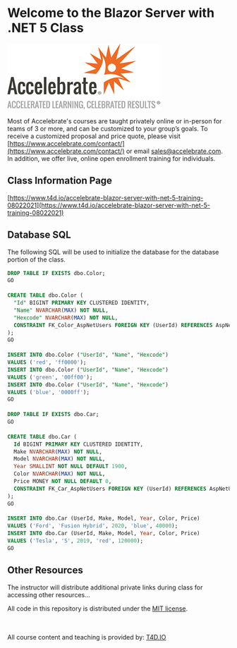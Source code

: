 # Welcome to the Blazor Server with .NET 5 Class

![Accelebrate Logo](images/accelebrate-logo.png "Accelebrate Logo")

Most of Accelebrate's courses are taught privately online or in-person for teams of 3 or more, and can be customized to your group’s goals. To receive a customized proposal and price quote, please visit [https://www.accelebrate.com/contact/](https://www.accelebrate.com/contact/) or email [sales@accelebrate.com](sales@accelebrate.com). In addition, we offer live, online open enrollment training for individuals.

## Class Information Page

[https://www.t4d.io/accelebrate-blazor-server-with-net-5-training-08022021](https://www.t4d.io/accelebrate-blazor-server-with-net-5-training-08022021)

## Database SQL

The following SQL will be used to initialize the database for the database portion of the class.

```sql
DROP TABLE IF EXISTS dbo.Color;
GO

CREATE TABLE dbo.Color (
  "Id" BIGINT PRIMARY KEY CLUSTERED IDENTITY,
  "Name" NVARCHAR(MAX) NOT NULL,
  "Hexcode" NVARCHAR(MAX) NOT NULL,
  CONSTRAINT FK_Color_AspNetUsers FOREIGN KEY (UserId) REFERENCES AspNetUsers(Id),
);
GO

INSERT INTO dbo.Color ("UserId", "Name", "Hexcode")
VALUES ('red', 'ff0000');
INSERT INTO dbo.Color ("UserId", "Name", "Hexcode")
VALUES ('green', '00ff00');
INSERT INTO dbo.Color ("UserId", "Name", "Hexcode")
VALUES ('blue', '0000ff');
GO

DROP TABLE IF EXISTS dbo.Car;
GO

CREATE TABLE dbo.Car (
  Id BIGINT PRIMARY KEY CLUSTERED IDENTITY,
  Make NVARCHAR(MAX) NOT NULL,
  Model NVARCHAR(MAX) NOT NULL,
  Year SMALLINT NOT NULL DEFAULT 1900,
  Color NVARCHAR(MAX) NOT NULL,
  Price MONEY NOT NULL DEFAULT 0,
  CONSTRAINT FK_Car_AspNetUsers FOREIGN KEY (UserId) REFERENCES AspNetUsers(Id),
);
GO

INSERT INTO dbo.Car (UserId, Make, Model, Year, Color, Price)
VALUES ('Ford', 'Fusion Hybrid', 2020, 'blue', 40000);
INSERT INTO dbo.Car (UserId, Make, Model, Year, Color, Price)
VALUES ('Tesla', 'S', 2019, 'red', 120000);
GO
```

## Other Resources

The instructor will distribute additional private links during class for accessing other resources...

All code in this repository is distributed under the [MIT license](license.txt).

<br><br>
All course content and teaching is provided by: [T4D.IO](https://www.t4d.io)